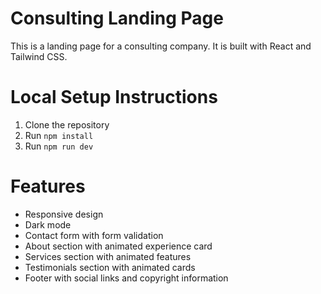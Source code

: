 # Consulting Landing Page

This is a landing page for a consulting company. It is built with React and Tailwind CSS.

# Local Setup Instructions

1. Clone the repository
2. Run `npm install`
3. Run `npm run dev`

# Features

- Responsive design
- Dark mode
- Contact form with form validation
- About section with animated experience card
- Services section with animated features
- Testimonials section with animated cards
- Footer with social links and copyright information
